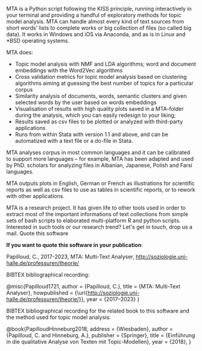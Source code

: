 MTA is a Python script following the KISS principle, running interactively in your terminal and providing a handful of exploratory methods for topic model analysis. MTA can handle almost every kind of text sources from short words' lists to complete works or big collection of files (so called big data). It works in Windows and iOS via Anaconda, and as is in Linux and *BSD operating systems.

MTA does:

 - Topic model analysis with NMF and LDA algorithms; word and document embeddings with the Word2Vec algorithms
 - Cross validation metrics for topic model analysis based on clustering algorithms aiming at guessing the best number of topics for a particular corpus
 - Similarity analysis of documents, words, semantic clusters and given selected words by the user based on words embeddings
 - Visualisation of results with high quality plots saved in a MTA-folder during the analysis, which you can easily redesign to your liking;
 - Results saved as csv files to be plotted or analyzed with third-party applications
 - Runs from within Stata with version 1.1 and above, and can be automatized with a text file or a do-file in Stata.

MTA analyses corpus in most common languages and it can be calibrated to support more languages – for example, MTA has been adapted and used by PhD. scholars for analyzing files in Albanian, Japanese, Polish and Farsi languages.

MTA outputs plots in English, German or French as illustrations for scientific reports as well as csv files to use as tables in scientific reports, or to rework with other applications.

MTA is a research project. It has given life to other tools used in order to extract most of the important informations of text collections from simple sets of bash scripts to elaborated multi-platform R and python scripts. Interested in such tools or our research trend? Let's get in touch, drop us a mail.
Quote this software

**If you want to quote this software in your publication**:

Papilloud, C., 2017-2023, MTA: Multi-Text Analyser, http://soziologie.uni-halle.de/professuren/theorie/

BIBTEX bibliographical recording:

@misc{Papilloud1721,
author = {Papilloud, C.},
title = {MTA: Multi-Text Analyser},
howpublished = {\url{http://soziologie.uni-halle.de/professuren/theorie/}},
year = {2017–2023}
}

BIBTEX bibliographical recording for the related book to this software and the method used for topic model analysis:

@book{PapilloudHinneburg2018,
address = {Wiesbaden},
author = {Papilloud, C. and Hinneburg, A.},
publisher = {Springer},
title = {Einführung in die qualitative Analyse von Texten mit Topic-Modellen},
year = {2018},
}
